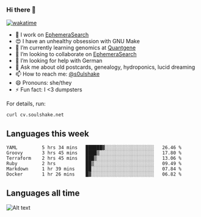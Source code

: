 ### Hi there 👋

[![wakatime](https://wakatime.com/badge/user/08339702-a231-40c4-8838-d449bd2ff951.svg)](https://wakatime.com/@08339702-a231-40c4-8838-d449bd2ff951)

<!--
**soulshake/soulshake** is a ✨ _special_ ✨ repository because its `README.md` (this file) appears on your GitHub profile.

Here are some ideas to get you started:

- 🔭 I’m currently working on ...
- 🌱 I’m currently learning ...
- 👯 I’m looking to collaborate on ...
- 🤔 I’m looking for help with ...
- 💬 Ask me about ...
- 📫 How to reach me: ...
- 😄 Pronouns: ...
- ⚡ Fun fact: ...
-->


- 🔭 I work on [EphemeraSearch](https://www.ephemerasearch.com/)
- 😍 I have an unhealthy obsession with GNU Make
- :dna: I’m currently learning genomics at [Quantgene](https://www.quantgene.com/)
- 👯 I’m looking to collaborate on [EphemeraSearch](https://www.ephemerasearch.com/)
- 🤔 I’m looking for help with German
- 💬 Ask me about old postcards, genealogy, hydroponics, lucid dreaming
- 📫 How to reach me: [@s0ulshake](https://twitter.com/soulshake)
- 😄 Pronouns: she/they
- ⚡ Fun fact: I <3 dumpsters

For details, run:

```
curl cv.soulshake.net
```

## Languages this week

<!--START_SECTION:waka-->

```text
YAML         5 hrs 34 mins   ██████▓░░░░░░░░░░░░░░░░░░   26.46 %
Groovy       3 hrs 45 mins   ████▒░░░░░░░░░░░░░░░░░░░░   17.80 %
Terraform    2 hrs 45 mins   ███▒░░░░░░░░░░░░░░░░░░░░░   13.06 %
Ruby         2 hrs           ██▒░░░░░░░░░░░░░░░░░░░░░░   09.49 %
Markdown     1 hr 39 mins    ██░░░░░░░░░░░░░░░░░░░░░░░   07.84 %
Docker       1 hr 26 mins    █▓░░░░░░░░░░░░░░░░░░░░░░░   06.82 %
```

<!--END_SECTION:waka-->

## Languages all time
![Alt text](https://wakatime.com/share/@aj/6aa10b67-a5e9-4fb1-acaf-8692f4385172.svg)
